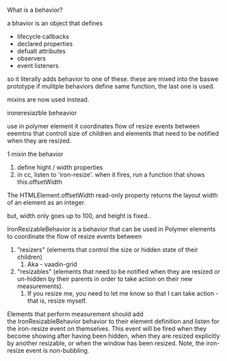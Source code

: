 What is a behavior? 

a bhavior is an object that defines
- lifecycle callbacks
- declared properties
- defualt attributes
- observers
- event listeners

so it literally adds behavior to one of these. 
these are mixed into the baswe prototype
if mulitple behaviors define same function, the last one is used. 


mixins are now used instead.  

ironeresiazble beheavior

use in polymer element
it coordinates flow of resize events between eeemtns that controll size of children and elements that need to be notified when they are resized.

1
mixin the behavior

1. define hight / width properties
2. in cc, listen to 'iron-resize'.  when it fires, run a function that shows this.offsetWidth

The HTMLElement.offsetWidth read-only property returns the layout width of an element as an integer.

but, width only goes up to 100, and height is fixed.. 

IronResizableBehavior is a behavior that can be used in Polymer elements to coordinate the flow of resize events between 

1. ”resizers" (elements that control the size or hidden state of their children)
    1. Aka - vaadin-grid
2. "resizables" (elements that need to be notified when they are resized or un-hidden by their parents in order to take action on their new measurements).
    1. If you resize me, you need to let me know so that I can take action - that is, resize myself.

Elements that perform measurement should add the IronResizableBehavior behavior to their element definition and listen for the iron-resize event on themselves. This event will be fired when they become showing after having been hidden, when they are resized explicitly by another resizable, or when the window has been resized.
Note, the iron-resize event is non-bubbling.